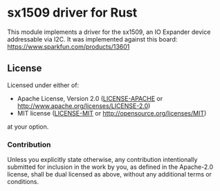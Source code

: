 # sx1509 driver for Rust

This module implements a driver for the sx1509, an IO Expander
device addressable via I2C.  It was implemented against this
board: https://www.sparkfun.com/products/13601

## License

Licensed under either of:

- Apache License, Version 2.0 ([LICENSE-APACHE](LICENSE-APACHE) or
  http://www.apache.org/licenses/LICENSE-2.0)
- MIT license ([LICENSE-MIT](LICENSE-MIT) or http://opensource.org/licenses/MIT)

at your option.

### Contribution

Unless you explicitly state otherwise, any contribution intentionally submitted for inclusion in the
work by you, as defined in the Apache-2.0 license, shall be dual licensed as above, without any
additional terms or conditions.
